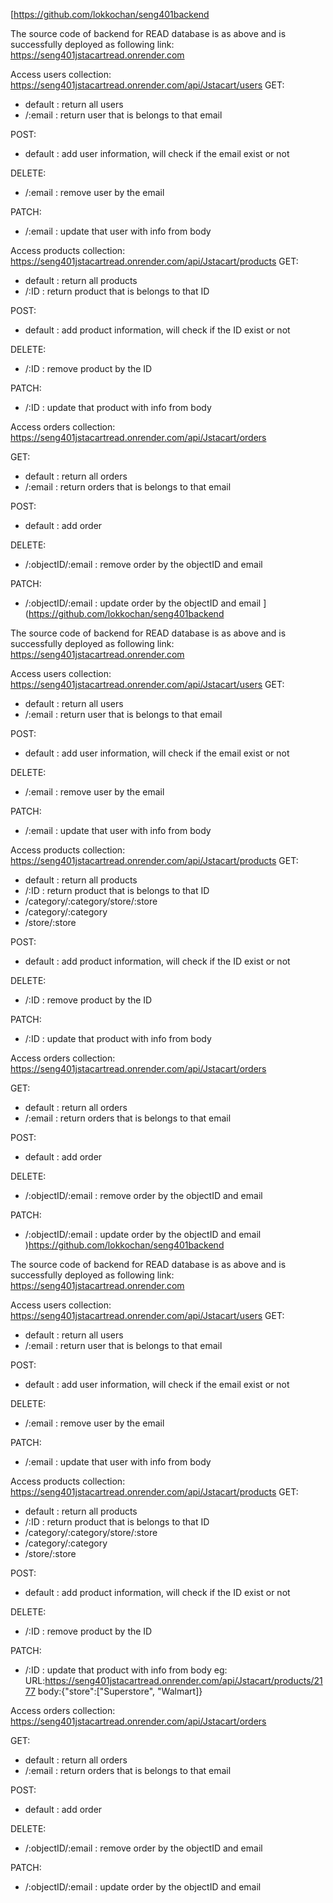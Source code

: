 [https://github.com/lokkochan/seng401backend

The source code of backend for READ database is as above and is successfully deployed as following link:
https://seng401jstacartread.onrender.com

Access users collection:
https://seng401jstacartread.onrender.com/api/Jstacart/users
  GET:
  - default : return all users
  - /:email : return user that is belongs to that email
  
  POST:
  - default : add user information, will check if the email exist or not
  
  DELETE:
  - /:email : remove user by the email
  
  PATCH:
  - /:email : update that user with info from body

Access products collection:
https://seng401jstacartread.onrender.com/api/Jstacart/products
  GET:
  - default : return all products
  - /:ID : return product that is belongs to that ID
  
  POST:
  - default : add product information, will check if the ID exist or not
  
  DELETE:
  - /:ID : remove product by the ID
  
  PATCH:
  - /:ID : update that product with info from body

Access orders collection:
https://seng401jstacartread.onrender.com/api/Jstacart/orders

  GET:
  - default : return all orders
  - /:email : return orders that is belongs to that email
  
  POST:
  - default : add order
  
  DELETE:
  - /:objectID/:email : remove order by the objectID and email
  
  PATCH:
  - /:objectID/:email : update order by the objectID and email
](https://github.com/lokkochan/seng401backend

The source code of backend for READ database is as above and is successfully deployed as following link:
https://seng401jstacartread.onrender.com

Access users collection:
https://seng401jstacartread.onrender.com/api/Jstacart/users
  GET:
  - default : return all users
  - /:email : return user that is belongs to that email
  
  POST:
  - default : add user information, will check if the email exist or not
  
  DELETE:
  - /:email : remove user by the email
  
  PATCH:
  - /:email : update that user with info from body

Access products collection:
https://seng401jstacartread.onrender.com/api/Jstacart/products
  GET:
  - default : return all products
  - /:ID : return product that is belongs to that ID
  - /category/:category/store/:store
  - /category/:category
  - /store/:store
  
  POST:
  - default : add product information, will check if the ID exist or not
  
  DELETE:
  - /:ID : remove product by the ID
  
  PATCH:
  - /:ID : update that product with info from body

Access orders collection:
https://seng401jstacartread.onrender.com/api/Jstacart/orders

  GET:
  - default : return all orders
  - /:email : return orders that is belongs to that email
  
  POST:
  - default : add order
  
  DELETE:
  - /:objectID/:email : remove order by the objectID and email
  
  PATCH:
  - /:objectID/:email : update order by the objectID and email
)https://github.com/lokkochan/seng401backend

The source code of backend for READ database is as above and is successfully deployed as following link:
https://seng401jstacartread.onrender.com

Access users collection:
https://seng401jstacartread.onrender.com/api/Jstacart/users
  GET:
  - default : return all users
  - /:email : return user that is belongs to that email
  
  POST:
  - default : add user information, will check if the email exist or not
  
  DELETE:
  - /:email : remove user by the email
  
  PATCH:
  - /:email : update that user with info from body

Access products collection:
https://seng401jstacartread.onrender.com/api/Jstacart/products
  GET:
  - default : return all products
  - /:ID : return product that is belongs to that ID
  - /category/:category/store/:store
  - /category/:category
  - /store/:store
  
  POST:
  - default : add product information, will check if the ID exist or not
  
  DELETE:
  - /:ID : remove product by the ID
  
  PATCH:
  - /:ID : update that product with info from body
  eg: URL:https://seng401jstacartread.onrender.com/api/Jstacart/products/2177
      body:{"store":["Superstore", "Walmart]}
      
Access orders collection:
https://seng401jstacartread.onrender.com/api/Jstacart/orders

  GET:
  - default : return all orders
  - /:email : return orders that is belongs to that email
  
  POST:
  - default : add order
  
  DELETE:
  - /:objectID/:email : remove order by the objectID and email
  
  PATCH:
  - /:objectID/:email : update order by the objectID and email
